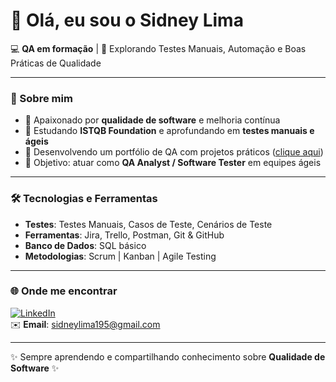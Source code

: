 # 👋 Olá, eu sou o Sidney Lima  

💻 **QA em formação** | 🎯 Explorando Testes Manuais, Automação e Boas Práticas de Qualidade  

---

### 🚀 Sobre mim
- 🔎 Apaixonado por **qualidade de software** e melhoria contínua  
- 🌱 Estudando **ISTQB Foundation** e aprofundando em **testes manuais e ágeis**  
- 📂 Desenvolvendo um portfólio de QA com projetos práticos ([clique aqui](https://github.com/sidney-lima))  
- 🎯 Objetivo: atuar como **QA Analyst / Software Tester** em equipes ágeis  

---

### 🛠️ Tecnologias e Ferramentas
- **Testes**: Testes Manuais, Casos de Teste, Cenários de Teste  
- **Ferramentas**: Jira, Trello, Postman, Git & GitHub  
- **Banco de Dados**: SQL básico  
- **Metodologias**: Scrum | Kanban | Agile Testing  

---

### 🌐 Onde me encontrar
[![LinkedIn](https://img.shields.io/badge/LinkedIn-blue?logo=linkedin&logoColor=white)](https://www.linkedin.com/in/sidney-lima-pcd-696449283)  
✉️ **Email**: sidneylima195@gmail.com  

---
✨ Sempre aprendendo e compartilhando conhecimento sobre **Qualidade de Software** ✨
